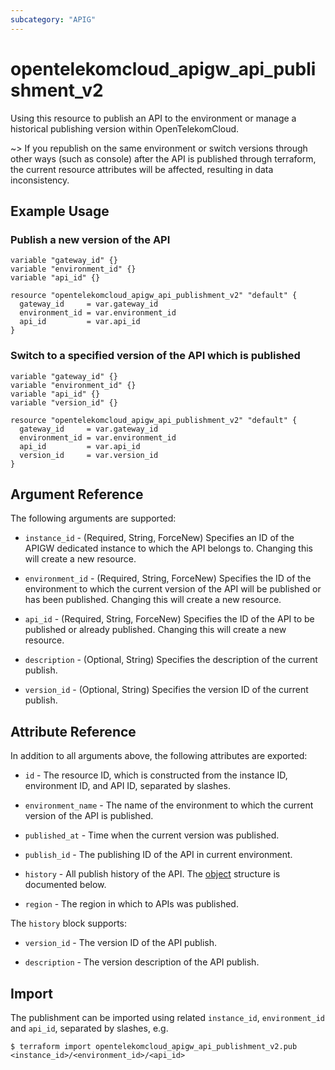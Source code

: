 ```yaml
---
subcategory: "APIG"
---
```


# opentelekomcloud_apigw_api_publishment_v2

Using this resource to publish an API to the environment or manage a historical publishing version within OpenTelekomCloud.

~> If you republish on the same environment or switch versions through other ways (such as console) after the API is
published through terraform, the current resource attributes will be affected, resulting in data inconsistency.

## Example Usage

### Publish a new version of the API

```hcl
variable "gateway_id" {}
variable "environment_id" {}
variable "api_id" {}

resource "opentelekomcloud_apigw_api_publishment_v2" "default" {
  gateway_id     = var.gateway_id
  environment_id = var.environment_id
  api_id         = var.api_id
}
```

### Switch to a specified version of the API which is published

```hcl
variable "gateway_id" {}
variable "environment_id" {}
variable "api_id" {}
variable "version_id" {}

resource "opentelekomcloud_apigw_api_publishment_v2" "default" {
  gateway_id     = var.gateway_id
  environment_id = var.environment_id
  api_id         = var.api_id
  version_id     = var.version_id
}
```

## Argument Reference

The following arguments are supported:

* `instance_id` - (Required, String, ForceNew) Specifies an ID of the APIGW dedicated instance to which the API belongs
  to. Changing this will create a new resource.

* `environment_id` - (Required, String, ForceNew) Specifies the ID of the environment to which the current version of the API
  will be published or has been published.
  Changing this will create a new resource.

* `api_id` - (Required, String, ForceNew) Specifies the ID of the API to be published or already published.
  Changing this will create a new resource.

* `description` - (Optional, String) Specifies the description of the current publish.

* `version_id` - (Optional, String) Specifies the version ID of the current publish.

## Attribute Reference

In addition to all arguments above, the following attributes are exported:

* `id` - The resource ID, which is constructed from the instance ID, environment ID, and API ID, separated by slashes.

* `environment_name` - The name of the environment to which the current version of the API is published.

* `published_at` - Time when the current version was published.

* `publish_id` - The publishing ID of the API in current environment.

* `history` - All publish history of the API.
  The [object](#publishment_history) structure is documented below.

* `region` - The region in which to APIs was published.

<a name="publishment_history"></a>
The `history` block supports:

* `version_id` - The version ID of the API publish.

* `description` - The version description of the API publish.

## Import

The publishment can be imported using related `instance_id`, `environment_id` and `api_id`, separated by slashes, e.g.

```shell
$ terraform import opentelekomcloud_apigw_api_publishment_v2.pub <instance_id>/<environment_id>/<api_id>
```
